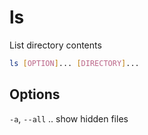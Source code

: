# ls

List directory contents

```sh
ls [OPTION]... [DIRECTORY]...
```

## Options
`-a`, `--all`  ..  show hidden files